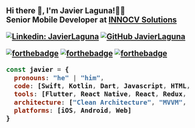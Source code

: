 <h2> Hi there 👋,  I'm Javier Laguna!🤘🏻
</br>Senior Mobile Developer at <a href="https://www.innocv.com/">INNOCV Solutions</a>
</em></p>

[![Linkedin: JavierLaguna](https://img.shields.io/badge/-JavierLaguna-blue?style=flat-square&logo=Linkedin&logoColor=white&link=https://www.linkedin.com/in/javier-laguna-iglesias-683691144/)](https://www.linkedin.com/in/javier-laguna-iglesias-683691144/)
[![GitHub JavierLaguna](https://img.shields.io/github/followers/javierlaguna?label=follow&style=social)](https://github.com/javierlaguna)

[![forthebadge](https://forthebadge.com/images/badges/built-by-developers.svg)](https://forthebadge.com)
[![forthebadge](https://forthebadge.com/images/badges/uses-git.svg)](https://forthebadge.com)
[![forthebadge](https://forthebadge.com/images/badges/uses-badges.svg)](https://forthebadge.com)
<br/>


```javascript
const javier = {
  pronouns: "he" | "him",
  code: [Swift, Kotlin, Dart, Javascript, HTML, CSS],
  tools: [Flutter, React Native, React, Redux, Storybook, Jest],
  architecture: ["Clean Architecture", "MVVM", "VIPER", "Clean Swift (VIP)", "Flux"],
  platforms: [iOS, Android, Web]
}
```
